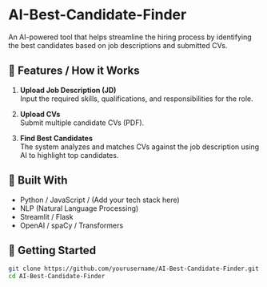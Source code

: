 # AI-Best-Candidate-Finder

An AI-powered tool that helps streamline the hiring process by identifying the best candidates based on job descriptions and submitted CVs.

## 🚀 Features / How it Works

1. **Upload Job Description (JD)**  
   Input the required skills, qualifications, and responsibilities for the role.

2. **Upload CVs**  
   Submit multiple candidate CVs (PDF).

3. **Find Best Candidates**  
   The system analyzes and matches CVs against the job description using AI to highlight top candidates.

## 🧠 Built With

- Python / JavaScript / (Add your tech stack here)
- NLP (Natural Language Processing)
- Streamlit / Flask 
- OpenAI / spaCy / Transformers 

## 📁 Getting Started

```bash
git clone https://github.com/yourusername/AI-Best-Candidate-Finder.git
cd AI-Best-Candidate-Finder
